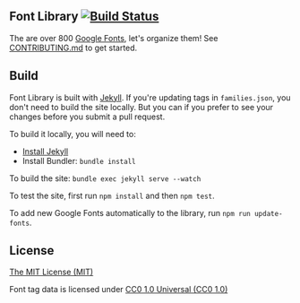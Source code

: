 Font Library [![Build Status](https://travis-ci.org/katydecorah/font-library.svg?branch=gh-pages)](https://travis-ci.org/katydecorah/font-library)
-----------

The are over 800 [Google Fonts](http://www.google.com/fonts), let's organize them! See [CONTRIBUTING.md](https://github.com/katydecorah/font-library/blob/gh-pages/CONTRIBUTING.md) to get started.

## Build

Font Library is built with [Jekyll](http://jekyllrb.com/). If you're updating tags in `families.json`, you don't need to build the site locally. But you can if you prefer to see your changes before you submit a pull request.

To build it locally, you will need to:

* [Install Jekyll](https://help.github.com/articles/using-jekyll-with-pages/#installing-jekyll)
* Install Bundler: `bundle install`

To build the site: `bundle exec jekyll serve --watch`

To test the site, first run `npm install` and then `npm test`.

To add new Google Fonts automatically to the library, run `npm run update-fonts`.

## License

[The MIT License (MIT)](LICENSE)

Font tag data is licensed under [CC0 1.0 Universal (CC0 1.0)](http://creativecommons.org/publicdomain/zero/1.0/)
